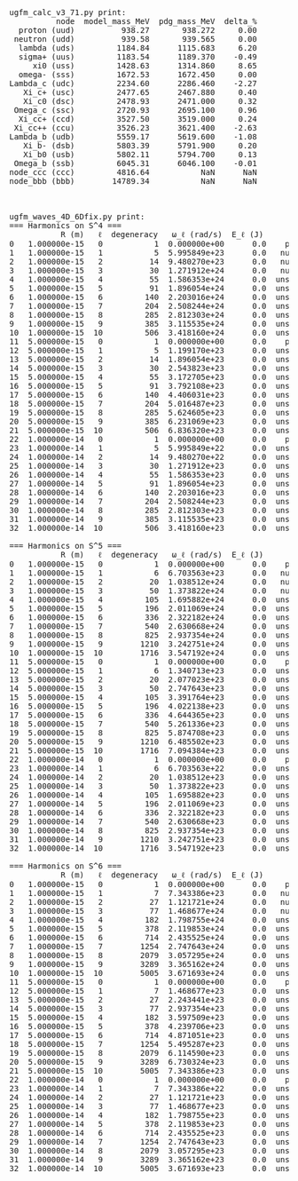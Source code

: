 <pre>
ugfm_calc_v3_71.py print:
          node  model_mass_MeV  pdg_mass_MeV  delta_%
  proton (uud)          938.27       938.272     0.00
 neutron (udd)          939.58       939.565     0.00
  lambda (uds)         1184.84      1115.683     6.20
  sigma+ (uus)         1183.54      1189.370    -0.49
     xi0 (uss)         1428.63      1314.860     8.65
  omega- (sss)         1672.53      1672.450     0.00
Lambda_c (udc)         2234.60      2286.460    -2.27
   Xi_c+ (usc)         2477.65      2467.880     0.40
   Xi_c0 (dsc)         2478.93      2471.000     0.32
 Omega_c (ssc)         2720.93      2695.100     0.96
  Xi_cc+ (ccd)         3527.50      3519.000     0.24
 Xi_cc++ (ccu)         3526.23      3621.400    -2.63
Lambda_b (udb)         5559.17      5619.600    -1.08
   Xi_b- (dsb)         5803.39      5791.900     0.20
   Xi_b0 (usb)         5802.11      5794.700     0.13
 Omega_b (ssb)         6045.31      6046.100    -0.01
node_ccc (ccc)         4816.64           NaN      NaN
node_bbb (bbb)        14789.34           NaN      NaN



ugfm_waves_4D_6Dfix.py print:
=== Harmonics on S^4 ===
           R (m)   ℓ  degeneracy   ω_ℓ (rad/s)  E_ℓ (J)      Role
0   1.000000e-15   0           1  0.000000e+00      0.0    photon
1   1.000000e-15   1           5  5.995849e+23      0.0   nucleus
2   1.000000e-15   2          14  9.480270e+23      0.0   nucleus
3   1.000000e-15   3          30  1.271912e+24      0.0   nucleus
4   1.000000e-15   4          55  1.586353e+24      0.0  unstable
5   1.000000e-15   5          91  1.896054e+24      0.0  unstable
6   1.000000e-15   6         140  2.203016e+24      0.0  unstable
7   1.000000e-15   7         204  2.508244e+24      0.0  unstable
8   1.000000e-15   8         285  2.812303e+24      0.0  unstable
9   1.000000e-15   9         385  3.115535e+24      0.0  unstable
10  1.000000e-15  10         506  3.418160e+24      0.0  unstable
11  5.000000e-15   0           1  0.000000e+00      0.0    photon
12  5.000000e-15   1           5  1.199170e+23      0.0  unstable
13  5.000000e-15   2          14  1.896054e+23      0.0  unstable
14  5.000000e-15   3          30  2.543823e+23      0.0  unstable
15  5.000000e-15   4          55  3.172705e+23      0.0  unstable
16  5.000000e-15   5          91  3.792108e+23      0.0  unstable
17  5.000000e-15   6         140  4.406031e+23      0.0  unstable
18  5.000000e-15   7         204  5.016487e+23      0.0  unstable
19  5.000000e-15   8         285  5.624605e+23      0.0  unstable
20  5.000000e-15   9         385  6.231069e+23      0.0  unstable
21  5.000000e-15  10         506  6.836320e+23      0.0  unstable
22  1.000000e-14   0           1  0.000000e+00      0.0    photon
23  1.000000e-14   1           5  5.995849e+22      0.0  unstable
24  1.000000e-14   2          14  9.480270e+22      0.0  unstable
25  1.000000e-14   3          30  1.271912e+23      0.0  unstable
26  1.000000e-14   4          55  1.586353e+23      0.0  unstable
27  1.000000e-14   5          91  1.896054e+23      0.0  unstable
28  1.000000e-14   6         140  2.203016e+23      0.0  unstable
29  1.000000e-14   7         204  2.508244e+23      0.0  unstable
30  1.000000e-14   8         285  2.812303e+23      0.0  unstable
31  1.000000e-14   9         385  3.115535e+23      0.0  unstable
32  1.000000e-14  10         506  3.418160e+23      0.0  unstable

=== Harmonics on S^5 ===
           R (m)   ℓ  degeneracy   ω_ℓ (rad/s)  E_ℓ (J)      Role
0   1.000000e-15   0           1  0.000000e+00      0.0    photon
1   1.000000e-15   1           6  6.703563e+23      0.0   nucleus
2   1.000000e-15   2          20  1.038512e+24      0.0   nucleus
3   1.000000e-15   3          50  1.373822e+24      0.0   nucleus
4   1.000000e-15   4         105  1.695882e+24      0.0  unstable
5   1.000000e-15   5         196  2.011069e+24      0.0  unstable
6   1.000000e-15   6         336  2.322182e+24      0.0  unstable
7   1.000000e-15   7         540  2.630668e+24      0.0  unstable
8   1.000000e-15   8         825  2.937354e+24      0.0  unstable
9   1.000000e-15   9        1210  3.242751e+24      0.0  unstable
10  1.000000e-15  10        1716  3.547192e+24      0.0  unstable
11  5.000000e-15   0           1  0.000000e+00      0.0    photon
12  5.000000e-15   1           6  1.340713e+23      0.0  unstable
13  5.000000e-15   2          20  2.077023e+23      0.0  unstable
14  5.000000e-15   3          50  2.747643e+23      0.0  unstable
15  5.000000e-15   4         105  3.391764e+23      0.0  unstable
16  5.000000e-15   5         196  4.022138e+23      0.0  unstable
17  5.000000e-15   6         336  4.644365e+23      0.0  unstable
18  5.000000e-15   7         540  5.261336e+23      0.0  unstable
19  5.000000e-15   8         825  5.874708e+23      0.0  unstable
20  5.000000e-15   9        1210  6.485502e+23      0.0  unstable
21  5.000000e-15  10        1716  7.094384e+23      0.0  unstable
22  1.000000e-14   0           1  0.000000e+00      0.0    photon
23  1.000000e-14   1           6  6.703563e+22      0.0  unstable
24  1.000000e-14   2          20  1.038512e+23      0.0  unstable
25  1.000000e-14   3          50  1.373822e+23      0.0  unstable
26  1.000000e-14   4         105  1.695882e+23      0.0  unstable
27  1.000000e-14   5         196  2.011069e+23      0.0  unstable
28  1.000000e-14   6         336  2.322182e+23      0.0  unstable
29  1.000000e-14   7         540  2.630668e+23      0.0  unstable
30  1.000000e-14   8         825  2.937354e+23      0.0  unstable
31  1.000000e-14   9        1210  3.242751e+23      0.0  unstable
32  1.000000e-14  10        1716  3.547192e+23      0.0  unstable

=== Harmonics on S^6 ===
           R (m)   ℓ  degeneracy   ω_ℓ (rad/s)  E_ℓ (J)      Role
0   1.000000e-15   0           1  0.000000e+00      0.0    photon
1   1.000000e-15   1           7  7.343386e+23      0.0   nucleus
2   1.000000e-15   2          27  1.121721e+24      0.0   nucleus
3   1.000000e-15   3          77  1.468677e+24      0.0   nucleus
4   1.000000e-15   4         182  1.798755e+24      0.0  unstable
5   1.000000e-15   5         378  2.119853e+24      0.0  unstable
6   1.000000e-15   6         714  2.435525e+24      0.0  unstable
7   1.000000e-15   7        1254  2.747643e+24      0.0  unstable
8   1.000000e-15   8        2079  3.057295e+24      0.0  unstable
9   1.000000e-15   9        3289  3.365162e+24      0.0  unstable
10  1.000000e-15  10        5005  3.671693e+24      0.0  unstable
11  5.000000e-15   0           1  0.000000e+00      0.0    photon
12  5.000000e-15   1           7  1.468677e+23      0.0  unstable
13  5.000000e-15   2          27  2.243441e+23      0.0  unstable
14  5.000000e-15   3          77  2.937354e+23      0.0  unstable
15  5.000000e-15   4         182  3.597509e+23      0.0  unstable
16  5.000000e-15   5         378  4.239706e+23      0.0  unstable
17  5.000000e-15   6         714  4.871051e+23      0.0  unstable
18  5.000000e-15   7        1254  5.495287e+23      0.0  unstable
19  5.000000e-15   8        2079  6.114590e+23      0.0  unstable
20  5.000000e-15   9        3289  6.730324e+23      0.0  unstable
21  5.000000e-15  10        5005  7.343386e+23      0.0  unstable
22  1.000000e-14   0           1  0.000000e+00      0.0    photon
23  1.000000e-14   1           7  7.343386e+22      0.0  unstable
24  1.000000e-14   2          27  1.121721e+23      0.0  unstable
25  1.000000e-14   3          77  1.468677e+23      0.0  unstable
26  1.000000e-14   4         182  1.798755e+23      0.0  unstable
27  1.000000e-14   5         378  2.119853e+23      0.0  unstable
28  1.000000e-14   6         714  2.435525e+23      0.0  unstable
29  1.000000e-14   7        1254  2.747643e+23      0.0  unstable
30  1.000000e-14   8        2079  3.057295e+23      0.0  unstable
31  1.000000e-14   9        3289  3.365162e+23      0.0  unstable
32  1.000000e-14  10        5005  3.671693e+23      0.0  unstable
</pre>
